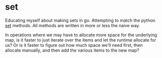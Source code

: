 # set
Educating myself about making sets in go. Attempting to match the python
[set](https://docs.python.org/3/library/stdtypes.html#set-types-set-frozenset)
methods. All methods are written in more or less the naive way.

In operations where we may have to allocate more space for the underlying map, is it
faster to just iterate over the items and let the runtime allocate for us? Or is it
faster to figure out how much space we'll need first, then allocate manually, and then
add the various items to the new map?

